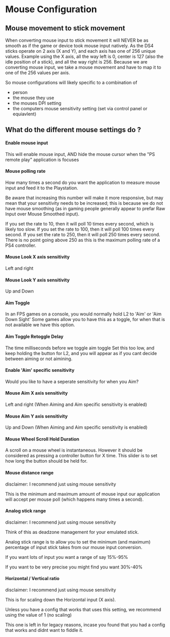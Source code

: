 # Mouse Configuration


## Mouse movement to stick movement
When converting mouse input to stick movement it will NEVER be as smooth as if the game or device took mouse input natively. As the DS4 sticks operate on 2 axis (X and Y), and each axis has one of 256 unique values. Example using the X axis, all the way left is 0, center is 127 (also the idle position of a stick), and all the way right is 256. Because we are converting mouse input, we take a mouse movement and have to map it to one of the 256 values per axis.

So mouse configurations will likely specific to a combination of 
* person 
* the mouse they use
* the mouses DPI setting
* the computers mouse sensitivity setting (set via control panel or equiavlent)


## What do the different mouse settings do ?


#### Enable mouse input
This will enable mouse input, AND hide the mouse cursor when the "PS remote play" application is focuses


#### Mouse polling rate 
How many times a second do you want the application to measure mouse input and feed it to the Playstation.
  
Be aware that increasing this number will make it more responsive, but may mean that your sensitivity needs to be increased; this is because we do not have mouse smoothing (as in gaming people generally appear to prefar Raw Input over Mouse Smoothed input).

If you set the rate to 10, then it will poll 10 times every second, which is likely too slow.
If you set the rate to 100, then it will poll 100 times every second.
If you set the rate to 250, then it will poll 250 times every second.
There is no point going above 250 as this is the maximum polling rate of a PS4 controller.


#### Mouse Look X axis sensitivity
Left and right


#### Mouse Look Y axis sensitivity
Up and Down


#### Aim Toggle
In an FPS games on a console, you would normally hold L2 to 'Aim' or 'Aim Down Sight'
Some games allow you to have this as a toggle, for when that is not available we have this option.


#### Aim Toggle Retoggle Delay 
The time milliseconds before we toggle aim toggle
Set this too low, and keep holding the button for L2, and you will appear as if you cant decide between aiming or not aimining.


#### Enable 'Aim' specific sensitivity
Would you like to have a seperate sensitivity for when you Aim?


#### Mouse Aim X axis sensitivity
Left and right (When Aiming and Aim specific sensitivity is enabled)


#### Mouse Aim Y axis sensitivity
Up and Down (When Aiming and Aim specific sensitivity is enabled)


#### Mouse Wheel Scroll Hold Duration
A scroll on a mouse wheel is instantaneous. However it should be considered as pressing a controller button for X time. This slider is to set how long the button should be held for.


#### Mouse distance range
disclaimer: I recommend just using mouse sensitivity

This is the minimum and maximum amount of mouse input our application will accept per mouse poll (which happens many times a second).


#### Analog stick range
disclaimer: I recommend just using mouse sensitivity

Think of this as deadzone management for your emulated stick.

Analog stick range is to allow you to set the minimum (and maximum) percentage of input stick takes from our mouse input conversion.

If you want lots of input you want a range of say 15%-95%

If you want to be very precise you might find you want 30%-40%


#### Horizontal / Vertical ratio
disclaimer: I recommend just using mouse sensitivity

This is for scaling down the Horizontal input (X axis).

Unless you have a config that works that uses this setting, we recommend using the value of 1 (no scaling)

This one is left in for legacy reasons, incase you found that you had a config that works and didnt want to fiddle it.
